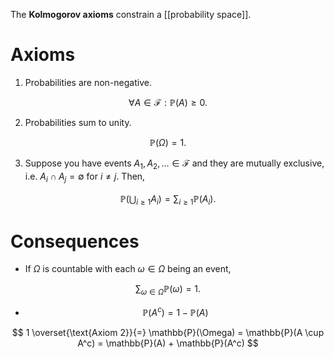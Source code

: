 The **Kolmogorov axioms** constrain a [[probability space]].

# Axioms


1. Probabilities are non-negative.

$$
\forall A \in \mathcal{F}: \mathbb{P}(A) \geqslant 0.
$$

2. Probabilities sum to unity.

$$
\mathbb{P}(\Omega) = 1.
$$

3. Suppose you have events $A_1, A_2, \dots \in \mathcal{F}$ and they are mutually exclusive, i.e. $A_i \cap A_j = \emptyset$ for $i \neq j$. Then,

$$
\mathbb{P}\left(\bigcup_{i \geqslant 1} A_i \right) = \sum_{i \geqslant 1} \mathbb{P}(A_i).
$$

# Consequences

* If $\Omega$ is countable with each $\omega \in \Omega$ being an event,

$$
\sum_{\omega \in \Omega} \mathbb{P}(\omega) = 1.
$$

* $$\mathbb{P}(A^c) = 1 - \mathbb{P}(A)$$
 
$$
1 \overset{\text{Axiom 2}}{=} \mathbb{P}(\Omega) = \mathbb{P}(A \cup A^c) = \mathbb{P}(A) + \mathbb{P}(A^c)
$$
